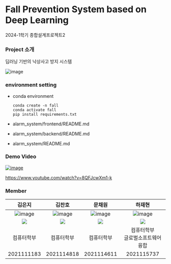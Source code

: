 # Fall Prevention System based on Deep Learning

2024-1학기 종합설계프로젝트2


### Project 소개
딥러닝 기반의 낙상사고 방지 시스템


![image](https://github.com/EunJiKim02/Fall-Prevention-System-Based-on-Deep-Learning/assets/100736860/09b5eef4-e92e-42f8-a92d-6046cab02f93)


### environment setting

- conda environment

  ``` 
  conda create -n fall 
  conda activate fall
  pip install requirements.txt
  ```
- alarm_system/frontend/README.md
- alarm_system/backend/README.md
- alarm_system/README.md


### Demo Video
<a href = "https://www.youtube.com/watch?v=8QFJcwXm1-k">
  
  ![image](https://github.com/EunJiKim02/Fall-Prevention-System-Based-on-Deep-Learning/assets/87495422/839c98a3-3563-418f-ac0a-fc2db8872100)

</a>

https://www.youtube.com/watch?v=8QFJcwXm1-k

### Member


|김은지|김찬호|문채원|하재현|
| :---------------------------------------------------------------------------------------------------------: | :---------------------------------------------------------------------------------------------------------: | :---------------------------------------------------------------------------------------------------------: | :---------------------------------------------------------------------------------------------------------: |
|   ![image](https://avatars.githubusercontent.com/u/87495422?v=4) |  ![image](https://avatars.githubusercontent.com/u/105068708?v=4) |  ![image](https://avatars.githubusercontent.com/u/111948424?v=4)  |  ![image](https://avatars.githubusercontent.com/u/100736860?v=4)  |
| <a href="https://github.com/EunJiKim02" target="_blank"><img src="https://img.shields.io/badge/github-%23121011.svg?style=for-the-badge&logo=github&logoColor=white"/></a> | <a href="https://github.com/coolho1129" target="_blank"><img src="https://img.shields.io/badge/github-%23121011.svg?style=for-the-badge&logo=github&logoColor=white"/></a> | <a href="https://github.com/mchaewon" target="_blank"><img src="https://img.shields.io/badge/github-%23121011.svg?style=for-the-badge&logo=github&logoColor=white"/></a> | <a href="https://github.com/jaehyeonha" target="_blank"><img src="https://img.shields.io/badge/github-%23121011.svg?style=for-the-badge&logo=github&logoColor=white"/></a>
|컴퓨터학부|컴퓨터학부|컴퓨터학부|컴퓨터학부 <br> 글로벌소프트웨어융합|
| 2021111183 | 2021114818 | 2021114611 | 2021115737 |

<br> </br>
